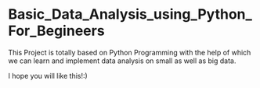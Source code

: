 # Basic_Data_Analysis_using_Python_For_Begineers

This Project is totally based on Python Programming with the help of which we can learn and implement data analysis on small as well as big data.

I hope you will like this!:)
